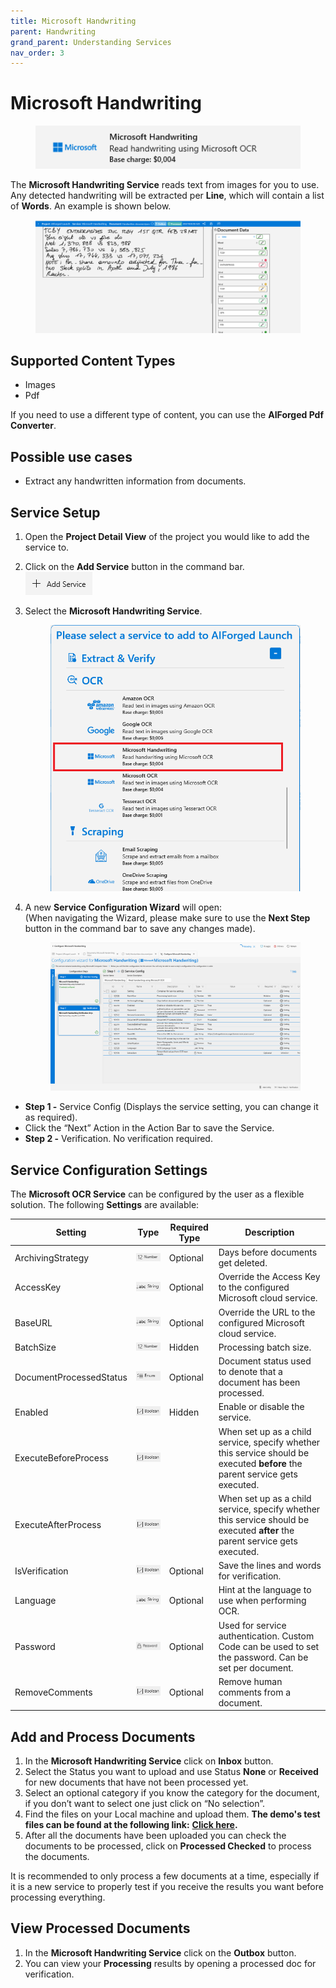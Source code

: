 ```yaml
---
title: Microsoft Handwriting
parent: Handwriting
grand_parent: Understanding Services
nav_order: 3
---
```


# Microsoft Handwriting

<figure><img src="../../.gitbook/assets/image (61).png" alt=""><figcaption></figcaption></figure>

The **Microsoft Handwriting Service** reads text from images for you to use. Any detected handwriting will be extracted per **Line**, which will contain a list of **Words**. An example is shown below.

<figure><img src="../../.gitbook/assets/image (15).png" alt=""><figcaption></figcaption></figure>

## Supported Content Types

* Images
* Pdf

If you need to use a different type of content, you can use the **AIForged Pdf Converter**.

## Possible use cases

* Extract any handwritten information from documents.

## Service Setup

1. Open the **Project Detail View** of the project you would like to add the service to.
2. Click on the **Add Service** button in the command bar.\
   ![](<../../.gitbook/assets/image (82) (1).png>)
3.  Select the **Microsoft Handwriting Service**.

    <figure><img src="../../.gitbook/assets/image (8).png" alt=""><figcaption></figcaption></figure>
4.  A new **Service Configuration Wizard** will open:\
    (When navigating the Wizard, please make sure to use the **Next Step** button in the command bar to save any changes made).

    <figure><img src="../../.gitbook/assets/image (1) (2).png" alt=""><figcaption></figcaption></figure>

* **Step 1 -** Service Config (Displays the service setting, you can change it as required).
* Click the “Next” Action in the Action Bar to save the Service.
* **Step 2 -** Verification. No verification required.

## Service Configuration Settings

The **Microsoft OCR Service** can be configured by the user as a flexible solution. The following **Settings** are available:

| Setting                 | Type                                                               | Required Type | Description                                                                                                                  |
| ----------------------- | ------------------------------------------------------------------ | ------------- | ---------------------------------------------------------------------------------------------------------------------------- |
| ArchivingStrategy       | ![](<../../.gitbook/assets/image (5) (3).png>)                     | Optional      | Days before documents get deleted.                                                                                           |
| AccessKey               | ![](<../../.gitbook/assets/image (7).png>)                         | Optional      | Override the Access Key to the configured Microsoft cloud service.                                                           |
| BaseURL                 | ![](<../../.gitbook/assets/image (7).png>)                         | Optional      | Override the URL to the configured Microsoft cloud service.                                                                  |
| BatchSize               | ![](<../../.gitbook/assets/image (14) (6).png>)                    | Hidden        | Processing batch size.                                                                                                       |
| DocumentProcessedStatus | ![](<../../.gitbook/assets/image (6) (4).png>)                     | Optional      | Document status used to denote that a document has been processed.                                                           |
| Enabled                 | ![](<../../.gitbook/assets/image (15) (1) (3).png>)                | Hidden        | Enable or disable the service.                                                                                               |
| ExecuteBeforeProcess    | ![](<../../.gitbook/assets/image (15) (1) (4).png>)                |               | When set up as a child service, specify whether this service should be executed **before** the parent service gets executed. |
| ExecuteAfterProcess     | ![](<../../.gitbook/assets/image (1) (1) (3) (1) (1) (2) (2).png>) |               | When set up as a child service, specify whether this service should be executed **after** the parent service gets executed.  |
| IsVerification          | ![](<../../.gitbook/assets/image (15) (1) (4).png>)                | Optional      | Save the lines and words for verification.                                                                                   |
| Language                | ![](<../../.gitbook/assets/image (7).png>)                         | Optional      | Hint at the language to use when performing OCR.                                                                             |
| Password                | ![](<../../.gitbook/assets/image (3) (5) (1).png>)                 | Optional      | Used for service authentication. Custom Code can be used to set the password. Can be set per document.                       |
| RemoveComments          | ![](<../../.gitbook/assets/image (1) (1) (3) (1) (1) (2).png>)     | Optional      | Remove human comments from a document.                                                                                       |

## Add and Process Documents <a href="#add-and-process-documents" id="add-and-process-documents"></a>

1. In the **Microsoft Handwriting Service** click on **Inbox** button.
2. Select the Status you want to upload and use Status **None** or **Received** for new documents that have not been processed yet.
3. Select an optional category if you know the category for the document, if you don’t want to select one just click on “No selection”.
4. Find the files on your Local machine and upload them. **The demo's test files can be found at the following link:** [**Click here**](https://larchold-my.sharepoint.com/:u:/g/personal/jannie\_larcai\_com/Ec-\_k8RmUqNAv6WgCgwItfcBTRp1Gk0V6OeyTj2S3SIUQg?e=EquxX9)**.**
5. After all the documents have been uploaded you can check the documents to be processed, click on **Processed Checked** to process the documents.

It is recommended to only process a few documents at a time, especially if it is a new service to properly test if you receive the results you want before processing everything.

## View Processed Documents <a href="#view-processed-documents" id="view-processed-documents"></a>

1. In the **Microsoft Handwriting Service** click on the **Outbox** button.
2. You can view your **Processing** results by opening a processed doc for verification.
